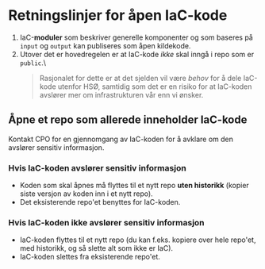 # Retningslinjer for åpen IaC-kode

1. IaC-**moduler** som beskriver generelle komponenter og som baseres på `input` og `output` kan publiseres som åpen kildekode.
2. Utover det er hovedregelen er at IaC-kode _ikke_ skal inngå i repo som er `public`.\
   > Rasjonalet for dette er at det sjelden vil være _behov_ for å dele IaC-kode utenfor HSØ, samtidig som det er en risiko for at IaC-koden avslører mer om infrastrukturen vår enn vi ønsker.

## Åpne et repo som allerede inneholder IaC-kode

Kontakt CPO for en gjennomgang av IaC-koden for å avklare om den avslører sensitiv informasjon.

### Hvis IaC-koden avslører sensitiv informasjon

- Koden som skal åpnes må flyttes til et nytt repo **uten historikk** (kopier siste versjon av koden inn i et nytt repo).
- Det eksisterende repo'et benyttes for IaC-koden.

### Hvis IaC-koden ikke avslører sensitiv informasjon

- IaC-koden flyttes til et nytt repo (du kan f.eks. kopiere over hele repo'et, med historikk, og så slette alt som ikke er IaC).
- IaC-koden slettes fra eksisterende repo'et.
